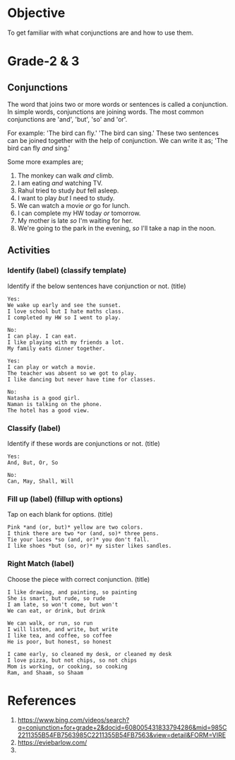 # Objective

To get familiar with what conjunctions are and how to use them.

# Grade-2 & 3

## Conjunctions

The word that joins two or more words or sentences is called a conjunction. In simple words, conjunctions are joining words. The most common conjunctions are 'and', 'but', 'so' and 'or'.

For example:
'The bird can fly.' 'The bird can sing.'
These two sentences can be joined together with the help of conjunction. We can write it as;
'The bird can fly *and* sing.'

Some more examples are;
1. The monkey can walk *and* climb.
2. I am eating *and* watching TV.
3. Rahul tried to study *but* fell asleep.
4. I want to play *but* I need to study.
5. We can watch a movie *or* go for lunch.
6. I can complete my HW today *or* tomorrow.
7. My mother is late *so* I'm waiting for her.
8. We're going to the park in the evening, *so* I'll take a nap in the noon.

## Activities

### Identify (label) (classify template)

Identify if the below sentences have conjunction or not. (title)
```
Yes:
We wake up early and see the sunset.
I love school but I hate maths class.
I completed my HW so I went to play.

No:
I can play. I can eat.
I like playing with my friends a lot.
My family eats dinner together.
```

```
Yes:
I can play or watch a movie.
The teacher was absent so we got to play.
I like dancing but never have time for classes.

No:
Natasha is a good girl.
Naman is talking on the phone.
The hotel has a good view.
```

### Classify (label)

Identify if these words are conjunctions or not. (title)
```
Yes:
And, But, Or, So

No:
Can, May, Shall, Will
```

### Fill up (label) (fillup with options)

Tap on each blank for options. (title)
```
Pink *and (or, but)* yellow are two colors.
I think there are two *or (and, so)* three pens.
Tie your laces *so (and, or)* you don't fall.
I like shoes *but (so, or)* my sister likes sandles.
```

### Right Match (label)

Choose the piece with correct conjunction. (title)
```
I like drawing, and painting, so painting
She is smart, but rude, so rude
I am late, so won't come, but won't
We can eat, or drink, but drink
```

```
We can walk, or run, so run
I will listen, and write, but write
I like tea, and coffee, so coffee
He is poor, but honest, so honest
```

```
I came early, so cleaned my desk, or cleaned my desk
I love pizza, but not chips, so not chips
Mom is working, or cooking, so cooking
Ram, and Shaam, so Shaam
```


# References

1. https://www.bing.com/videos/search?q=conjunction+for+grade+2&docid=608005431833794286&mid=985C2211355B54FB7563985C2211355B54FB7563&view=detail&FORM=VIRE
2. https://eviebarlow.com/
3. 
